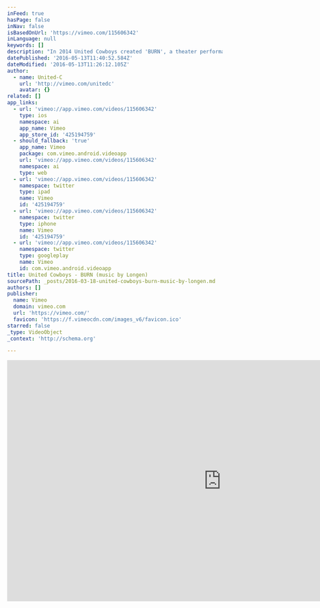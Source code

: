 ```yaml
---
inFeed: true
hasPage: false
inNav: false
isBasedOnUrl: 'https://vimeo.com/115606342'
inLanguage: null
keywords: []
description: "In 2014 United Cowboys created 'BURN', a theater performance about mankind and its ongoing efforts in a possibly meaningless universe. Longen performed a live soundtrack during the performance."
datePublished: '2016-05-13T11:40:52.584Z'
dateModified: '2016-05-13T11:26:12.105Z'
author:
  - name: United-C
    url: 'http://vimeo.com/unitedc'
    avatar: {}
related: []
app_links:
  - url: 'vimeo://app.vimeo.com/videos/115606342'
    type: ios
    namespace: ai
    app_name: Vimeo
    app_store_id: '425194759'
  - should_fallback: 'true'
    app_name: Vimeo
    package: com.vimeo.android.videoapp
    url: 'vimeo://app.vimeo.com/videos/115606342'
    namespace: ai
    type: web
  - url: 'vimeo://app.vimeo.com/videos/115606342'
    namespace: twitter
    type: ipad
    name: Vimeo
    id: '425194759'
  - url: 'vimeo://app.vimeo.com/videos/115606342'
    namespace: twitter
    type: iphone
    name: Vimeo
    id: '425194759'
  - url: 'vimeo://app.vimeo.com/videos/115606342'
    namespace: twitter
    type: googleplay
    name: Vimeo
    id: com.vimeo.android.videoapp
title: United Cowboys - BURN (music by Longen)
sourcePath: _posts/2016-03-18-united-cowboys-burn-music-by-longen.md
authors: []
publisher:
  name: Vimeo
  domain: vimeo.com
  url: 'https://vimeo.com/'
  favicon: 'https://f.vimeocdn.com/images_v6/favicon.ico'
starred: false
_type: VideoObject
_context: 'http://schema.org'

---
```

<iframe src="https://cdn.embedly.com/widgets/media.html?src=https%3A%2F%2Fplayer.vimeo.com%2Fvideo%2F115606342&amp;url=https%3A%2F%2Fvimeo.com%2F115606342&amp;image=http%3A%2F%2Fi.vimeocdn.com%2Fvideo%2F501797423_1280.jpg&amp;key=b7d04c9b404c499eba89ee7072e1c4f7&amp;type=text%2Fhtml&amp;schema=vimeo" width="1000" height="563" scrolling="no" frameborder="0" allowfullscreen="allowfullscreen" style=""></iframe>